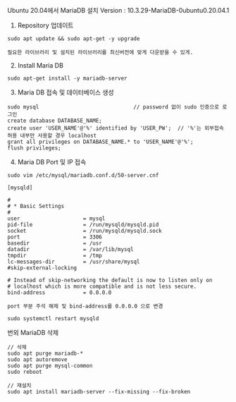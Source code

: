 Ubuntu 20.04에서 MariaDB 설치
Version : 10.3.29-MariaDB-0ubuntu0.20.04.1

1. Repository 업데이트
```
sudo apt update && sudo apt-get -y upgrade

필요한 라이브러리 및 설치된 라이브러리를 최신버전에 맞게 다운받을 수 있게.
```

2. Install Maria DB
```
sudo apt-get install -y mariadb-server
```

3. Maria DB 접속 및 데이터베이스 생성
```
sudo mysql                              // password 없이 sudo 인증으로 로그인
create database DATABASE_NAME;
create user 'USER_NAME'@'%' identified by 'USER_PW';  // '%'는 외부접속 허용 내부만 사용할 경우 localhost
grant all privileges on DATABASE_NAME.* to 'USER_NAME'@'%';
flush privileges;
```

4. Maria DB Port 및 IP 접속
```
sudo vim /etc/mysql/mariadb.conf.d/50-server.cnf

[mysqld]

#
# * Basic Settings
#
user                    = mysql
pid-file                = /run/mysqld/mysqld.pid
socket                  = /run/mysqld/mysqld.sock
port                    = 3306
basedir                 = /usr
datadir                 = /var/lib/mysql
tmpdir                  = /tmp
lc-messages-dir         = /usr/share/mysql
#skip-external-locking

# Instead of skip-networking the default is now to listen only on
# localhost which is more compatible and is not less secure.
bind-address            = 0.0.0.0

port 부분 주석 해제 및 bind-address를 0.0.0.0 으로 변경

sudo systemctl restart mysqld
```






번외 MariaDB 삭제

```
// 삭제
sudo apt purge mariadb-*
sudo apt autoremove
sudo apt purge mysql-common
sudo reboot

// 재설치
sudo apt install mariadb-server --fix-missing --fix-broken
```
